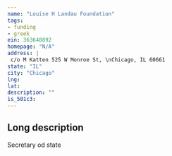 ```yaml
---
name: "Louise H Landau Foundation"
tags:
- funding
- greek
ein: 363648892
homepage: "N/A"
address: |
 c/o M Katten 525 W Monroe St, \nChicago, IL 60661
state: "IL"
city: "Chicago"
lng: 
lat: 
description: ""
is_501c3: 
---
```


## Long description

Secretary od state
